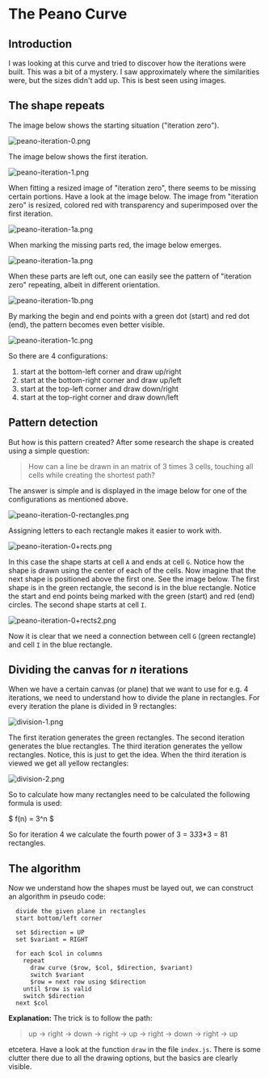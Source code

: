 # The Peano Curve

## Introduction
I was looking at this curve and tried to discover how the iterations were built. This was a bit of a mystery. I saw
approximately where the similarities were, but the sizes didn't add up. This is best seen using images.

## The shape repeats
The image below shows the starting situation ("iteration zero").

![peano-iteration-0.png](images/peano-iteration-0.png)

The image below shows the first iteration.

![peano-iteration-1.png](images/peano-iteration-1.png)

When fitting a resized image of "iteration zero", there seems to be missing certain portions. Have a look at the image
below. The image from "iteration zero" is resized, colored red with transparency and  superimposed over the first iteration.

![peano-iteration-1a.png](images/peano-iteration-1a.png)

When marking the missing parts red, the image below emerges.

![peano-iteration-1a.png](images/peano-iteration-1b.png)

When these parts are left out, one can easily see the pattern of "iteration zero" repeating, albeit in different orientation.

![peano-iteration-1b.png](images/peano-iteration-1c.png)

By marking the begin and end points with a green dot (start) and red dot (end), the pattern becomes even better visible.

![peano-iteration-1c.png](images/peano-iteration-1d.png)

So there are 4 configurations:
1. start at the bottom-left corner and draw up/right
2. start at the bottom-right  corner and draw up/left
3. start at the top-left corner  and draw down/right
4. start at the top-right  corner and draw down/left

## Pattern detection
But how is this pattern created?  After some research the shape is created using a simple question: 
> How can a line be drawn in an matrix of 3 times 3 cells, touching all cells while creating the shortest path?

The answer is simple and is displayed in the image below for one of the configurations as mentioned above.

![peano-iteration-0-rectangles.png](images/peano-iteration-0-rectangles.png)

Assigning letters to each rectangle makes it easier to work with. 

![peano-iteration-0+rects.png](images/peano-iteration-0+rects.png)

In this case the shape starts at cell `A` and ends at cell `G`. Notice how the shape is drawn using the center of each
of the cells. Now imagine that the next shape is positioned above the first one. See the image below. The first shape
is in the green rectangle, the second is in the blue rectangle. Notice the start and end points being marked with the
green (start) and red (end) circles. The second shape starts at cell `I`.

![peano-iteration-0+rects2.png](images/peano-iteration-0+rects2.png)

Now it is clear that we need a connection between cell `G` (green rectangle) and cell `I` in the blue rectangle.

## Dividing the canvas for *n* iterations
When we have a certain canvas (or plane) that we want to use for e.g. 4 iterations, we need to understand how to divide
the plane in rectangles. For every iteration the plane is divided in 9 rectangles:

![division-1.png](images/division-1.png)

The first iteration generates the green rectangles. The second iteration generates the blue rectangles. The third iteration
generates the yellow rectangles. Notice, this is just to get the idea. When the third iteration is viewed we get all
yellow rectangles:

![division-2.png](images/division-2.png)

So to calculate how many rectangles need to be calculated the following formula is used:

$ f(n) = 3^n $

So for iteration 4 we calculate the fourth power of 3 = 3*3*3*3 = 81 rectangles. 

## The algorithm
Now we understand how the shapes must be layed out, we can construct an algorithm in pseudo code:
```text
  divide the given plane in rectangles
  start bottom/left corner
  
  set $direction = UP
  set $variant = RIGHT
  
  for each $col in columns
    repeat
      draw curve ($row, $col, $direction, $variant)
      switch $variant
      $row = next row using $direction
    until $row is valid
    switch $direction
  next $col
```

**Explanation:**
The trick is to follow the path:
> up -> right -> down -> right -> up -> right -> down -> right -> up

etcetera. Have a look at the function `draw` in the file `index.js`. There is some clutter there due to all the drawing
options, but the basics are clearly visible.